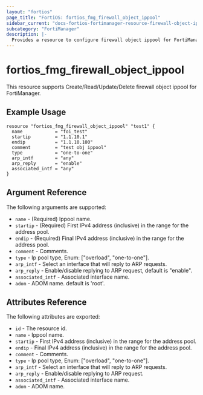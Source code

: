 ```yaml
---
layout: "fortios"
page_title: "FortiOS: fortios_fmg_firewall_object_ippool"
sidebar_current: "docs-fortios-fortimanager-resource-firewall-object-ippool"
subcategory: "FortiManager"
description: |-
  Provides a resource to configure firewall object ippool for FortiManager.
---
```


# fortios_fmg_firewall_object_ippool
This resource supports Create/Read/Update/Delete firewall object ippool for FortiManager.

## Example Usage
```hcl
resource "fortios_fmg_firewall_object_ippool" "test1" {
  name            = "foi_test"
  startip         = "1.1.10.1"
  endip           = "1.1.10.100"
  comment         = "test obj ippool"
  type            = "one-to-one"
  arp_intf        = "any"
  arp_reply       = "enable"
  associated_intf = "any"
}
```

## Argument Reference
The following arguments are supported:

* `name` - (Required) Ippool name.
* `startip` - (Required) First IPv4 address (inclusive) in the range for the address pool.
* `endip` - (Required) Final IPv4 address (inclusive) in the range for the address pool.
* `comment` - Comments.
* `type` - Ip pool type, Enum: ["overload", "one-to-one"].
* `arp_intf` - Select an interface that will reply to ARP requests.
* `arp_reply` - Enable/disable replying to ARP request, default is "enable".
* `associated_intf` - Associated interface name.
* `adom` - ADOM name. default is 'root'.

## Attributes Reference
The following attributes are exported:

* `id` - The resource id.
* `name` - Ippool name.
* `startip` - First IPv4 address (inclusive) in the range for the address pool.
* `endip` -  Final IPv4 address (inclusive) in the range for the address pool.
* `comment` - Comments.
* `type` - Ip pool type, Enum: ["overload", "one-to-one"].
* `arp_intf` - Select an interface that will reply to ARP requests.
* `arp_reply` - Enable/disable replying to ARP request.
* `associated_intf` - Associated interface name.
* `adom` - ADOM name.
